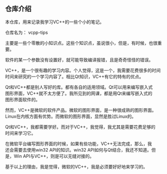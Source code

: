 ## 仓库介绍

本仓库，用来记录我学习VC++的一些个小的笔记。   

仓库名为：   vcpp-tips    

主要是一些个零散的小知识点。这些个知识点，虽说很小，但是，有时候，也很重要。

软件的某一个参数没有设置好，就可能导致编译报错，且是奇奇怪怪的错误。

VC++，是一个很有趣的学习内容。个人觉得，这是一个，我需要花费很多的时间   
时间来研究的一个学习内容了。相比Qt知识，VC++有它的特有的优点。

Qt和VC++都是别人写好的库。都有各自的适用领域。Qt可以用来编写嵌入式   
图形界面，VC++就不太方便了。我所见到的网课，都是用Qt来编写嵌入式的   
图形界面软件的。

然而，VC++是微软的软件产品。微软的图形界面，是一种很成熟的图形界面。   
Linux在内核方面有优势。而微软的图形界面，显然是胜过Linux的。

Qt和VC++，我都需要学好。而对于VC++，我觉得，我尤其是需要花费足够的   
时间来学习它。

在微软平台编写图形界面的时候，如果有些功能，VC++无法完成，那么，我   
还会需要去使用win32 API的知识。win32 API如何与Qt结合，我还不知道。但   
是，Win API与VC++，则是可以无缝对接的。

基于以上的理由，我是觉得，微软的VC++，我是必须要好好地来学习的。